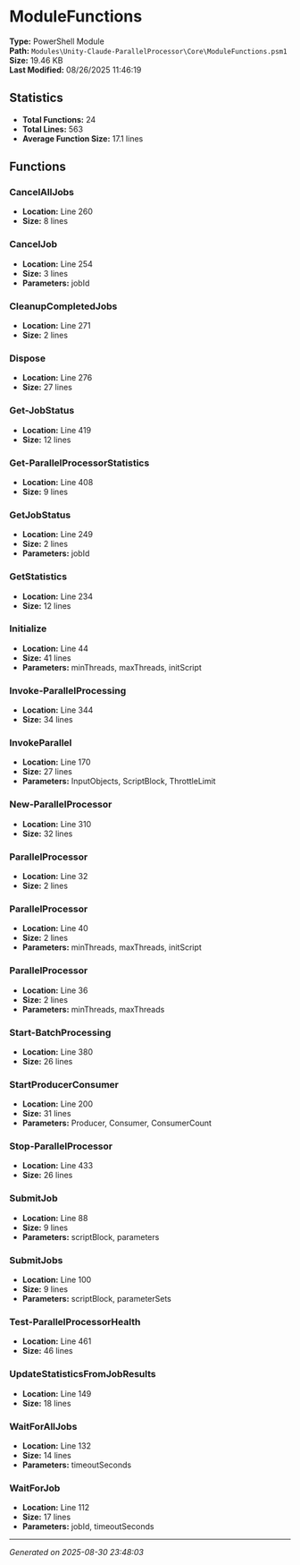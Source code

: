 # ModuleFunctions

**Type:** PowerShell Module  
**Path:** `Modules\Unity-Claude-ParallelProcessor\Core\ModuleFunctions.psm1`  
**Size:** 19.46 KB  
**Last Modified:** 08/26/2025 11:46:19  

## Statistics

- **Total Functions:** 24
- **Total Lines:** 563
- **Average Function Size:** 17.1 lines

## Functions


### CancelAllJobs

- **Location:** Line 260
- **Size:** 8 lines

 
### CancelJob

- **Location:** Line 254
- **Size:** 3 lines
- **Parameters:** jobId
 
### CleanupCompletedJobs

- **Location:** Line 271
- **Size:** 2 lines

 
### Dispose

- **Location:** Line 276
- **Size:** 27 lines

 
### Get-JobStatus

- **Location:** Line 419
- **Size:** 12 lines

 
### Get-ParallelProcessorStatistics

- **Location:** Line 408
- **Size:** 9 lines

 
### GetJobStatus

- **Location:** Line 249
- **Size:** 2 lines
- **Parameters:** jobId
 
### GetStatistics

- **Location:** Line 234
- **Size:** 12 lines

 
### Initialize

- **Location:** Line 44
- **Size:** 41 lines
- **Parameters:** minThreads, maxThreads, initScript
 
### Invoke-ParallelProcessing

- **Location:** Line 344
- **Size:** 34 lines

 
### InvokeParallel

- **Location:** Line 170
- **Size:** 27 lines
- **Parameters:** InputObjects, ScriptBlock, ThrottleLimit
 
### New-ParallelProcessor

- **Location:** Line 310
- **Size:** 32 lines

 
### ParallelProcessor

- **Location:** Line 32
- **Size:** 2 lines

 
### ParallelProcessor

- **Location:** Line 40
- **Size:** 2 lines
- **Parameters:** minThreads, maxThreads, initScript
 
### ParallelProcessor

- **Location:** Line 36
- **Size:** 2 lines
- **Parameters:** minThreads, maxThreads
 
### Start-BatchProcessing

- **Location:** Line 380
- **Size:** 26 lines

 
### StartProducerConsumer

- **Location:** Line 200
- **Size:** 31 lines
- **Parameters:** Producer, Consumer, ConsumerCount
 
### Stop-ParallelProcessor

- **Location:** Line 433
- **Size:** 26 lines

 
### SubmitJob

- **Location:** Line 88
- **Size:** 9 lines
- **Parameters:** scriptBlock, parameters
 
### SubmitJobs

- **Location:** Line 100
- **Size:** 9 lines
- **Parameters:** scriptBlock, parameterSets
 
### Test-ParallelProcessorHealth

- **Location:** Line 461
- **Size:** 46 lines

 
### UpdateStatisticsFromJobResults

- **Location:** Line 149
- **Size:** 18 lines

 
### WaitForAllJobs

- **Location:** Line 132
- **Size:** 14 lines
- **Parameters:** timeoutSeconds
 
### WaitForJob

- **Location:** Line 112
- **Size:** 17 lines
- **Parameters:** jobId, timeoutSeconds


---
*Generated on 2025-08-30 23:48:03*
